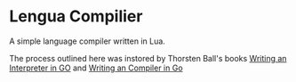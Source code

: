 # Lengua Compilier

A simple language compiler written in Lua.

The process outlined here was instored by Thorsten Ball's books [Writing an Interpreter in GO](https://interpreterbook.com/) and [Writing an Compiler in Go](https://compilerbook.com/)
